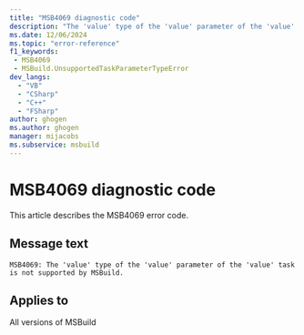 ```yaml
---
title: "MSB4069 diagnostic code"
description: "The 'value' type of the 'value' parameter of the 'value' task is not supported by MSBuild."
ms.date: 12/06/2024
ms.topic: "error-reference"
f1_keywords:
 - MSB4069
 - MSBuild.UnsupportedTaskParameterTypeError
dev_langs:
  - "VB"
  - "CSharp"
  - "C++"
  - "FSharp"
author: ghogen
ms.author: ghogen
manager: mijacobs
ms.subservice: msbuild
---
```


# MSB4069 diagnostic code

<!-- :::ErrorDefinitionDescription::: -->
<!-- :::editable-content name="introDescription"::: -->
This article describes the MSB4069 error code.
<!-- :::editable-content-end::: -->

## Message text

`MSB4069: The 'value' type of the 'value' parameter of the 'value' task is not supported by MSBuild.`

<!-- :::editable-content name="postOutputDescription"::: -->
<!--
{StrBegin="MSB4069: "}LOCALIZATION: "MSBuild" should not be localized.
-->
<!-- :::editable-content-end::: -->
<!-- :::ErrorDefinitionDescription-end::: -->

## Applies to

All versions of MSBuild
